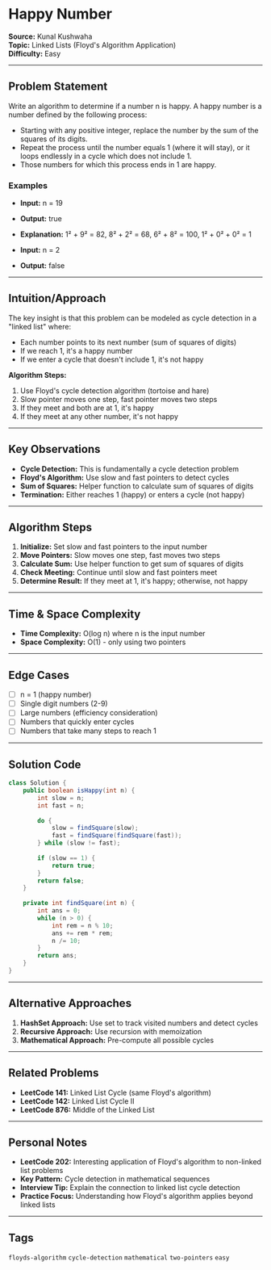 # Happy Number

**Source:** Kunal Kushwaha  
**Topic:** Linked Lists (Floyd's Algorithm Application)  
**Difficulty:** Easy

---

## Problem Statement

Write an algorithm to determine if a number n is happy. A happy number is a number defined by the following process:
- Starting with any positive integer, replace the number by the sum of the squares of its digits.
- Repeat the process until the number equals 1 (where it will stay), or it loops endlessly in a cycle which does not include 1.
- Those numbers for which this process ends in 1 are happy.

### Examples
- **Input:** n = 19
- **Output:** true
- **Explanation:** 1² + 9² = 82, 8² + 2² = 68, 6² + 8² = 100, 1² + 0² + 0² = 1

- **Input:** n = 2  
- **Output:** false

---

## Intuition/Approach

The key insight is that this problem can be modeled as cycle detection in a "linked list" where:
- Each number points to its next number (sum of squares of digits)
- If we reach 1, it's a happy number
- If we enter a cycle that doesn't include 1, it's not happy

**Algorithm Steps:**
1. Use Floyd's cycle detection algorithm (tortoise and hare)
2. Slow pointer moves one step, fast pointer moves two steps
3. If they meet and both are at 1, it's happy
4. If they meet at any other number, it's not happy

---

## Key Observations

- **Cycle Detection:** This is fundamentally a cycle detection problem
- **Floyd's Algorithm:** Use slow and fast pointers to detect cycles
- **Sum of Squares:** Helper function to calculate sum of squares of digits
- **Termination:** Either reaches 1 (happy) or enters a cycle (not happy)

---

## Algorithm Steps

1. **Initialize:** Set slow and fast pointers to the input number
2. **Move Pointers:** Slow moves one step, fast moves two steps
3. **Calculate Sum:** Use helper function to get sum of squares of digits
4. **Check Meeting:** Continue until slow and fast pointers meet
5. **Determine Result:** If they meet at 1, it's happy; otherwise, not happy

---

## Time & Space Complexity

- **Time Complexity:** O(log n) where n is the input number
- **Space Complexity:** O(1) - only using two pointers

---

## Edge Cases

- [ ] n = 1 (happy number)
- [ ] Single digit numbers (2-9)
- [ ] Large numbers (efficiency consideration)
- [ ] Numbers that quickly enter cycles
- [ ] Numbers that take many steps to reach 1

---

## Solution Code

```java
class Solution {
    public boolean isHappy(int n) {
        int slow = n;
        int fast = n;
        
        do {
            slow = findSquare(slow);
            fast = findSquare(findSquare(fast));
        } while (slow != fast);
        
        if (slow == 1) {
            return true;
        }
        return false;
    }
    
    private int findSquare(int n) {
        int ans = 0;
        while (n > 0) {
            int rem = n % 10;
            ans += rem * rem;
            n /= 10;
        }
        return ans;
    }
}
```

---

## Alternative Approaches

1. **HashSet Approach:** Use set to track visited numbers and detect cycles
2. **Recursive Approach:** Use recursion with memoization
3. **Mathematical Approach:** Pre-compute all possible cycles

---

## Related Problems

- **LeetCode 141:** Linked List Cycle (same Floyd's algorithm)
- **LeetCode 142:** Linked List Cycle II
- **LeetCode 876:** Middle of the Linked List

---

## Personal Notes

- **LeetCode 202:** Interesting application of Floyd's algorithm to non-linked list problems
- **Key Pattern:** Cycle detection in mathematical sequences
- **Interview Tip:** Explain the connection to linked list cycle detection
- **Practice Focus:** Understanding how Floyd's algorithm applies beyond linked lists

---

## Tags

`floyds-algorithm` `cycle-detection` `mathematical` `two-pointers` `easy` 